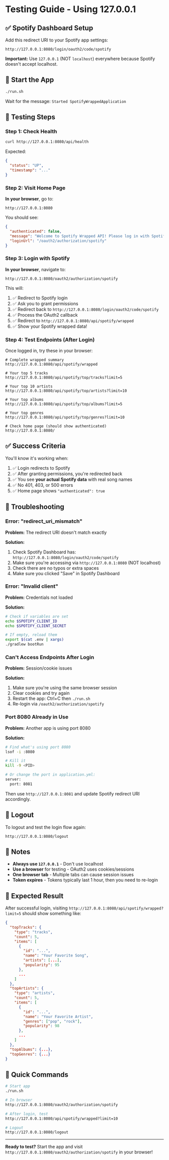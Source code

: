 # Testing Guide - Using 127.0.0.1

## ✅ Spotify Dashboard Setup

Add this redirect URI to your Spotify app settings:

```
http://127.0.0.1:8080/login/oauth2/code/spotify
```

**Important:** Use `127.0.0.1` (NOT `localhost`) everywhere because Spotify doesn't accept localhost.

## 🚀 Start the App

```bash
./run.sh
```

Wait for the message: `Started SpotifyWrappedApplication`

## 🧪 Testing Steps

### Step 1: Check Health
```bash
curl http://127.0.0.1:8080/api/health
```

Expected:
```json
{
  "status": "UP",
  "timestamp": "..."
}
```

### Step 2: Visit Home Page

**In your browser**, go to:
```
http://127.0.0.1:8080
```

You should see:
```json
{
  "authenticated": false,
  "message": "Welcome to Spotify Wrapped API! Please log in with Spotify.",
  "loginUrl": "/oauth2/authorization/spotify"
}
```

### Step 3: Login with Spotify

**In your browser**, navigate to:
```
http://127.0.0.1:8080/oauth2/authorization/spotify
```

This will:
1. ✅ Redirect to Spotify login
2. ✅ Ask you to grant permissions
3. ✅ Redirect back to `http://127.0.0.1:8080/login/oauth2/code/spotify`
4. ✅ Process the OAuth2 callback
5. ✅ Redirect to `http://127.0.0.1:8080/api/spotify/wrapped`
6. ✅ Show your Spotify wrapped data!

### Step 4: Test Endpoints (After Login)

Once logged in, try these in your browser:

```
# Complete wrapped summary
http://127.0.0.1:8080/api/spotify/wrapped

# Your top 5 tracks
http://127.0.0.1:8080/api/spotify/top/tracks?limit=5

# Your top 10 artists
http://127.0.0.1:8080/api/spotify/top/artists?limit=10

# Your top albums
http://127.0.0.1:8080/api/spotify/top/albums?limit=5

# Your top genres
http://127.0.0.1:8080/api/spotify/top/genres?limit=10

# Check home page (should show authenticated)
http://127.0.0.1:8080/
```

## ✅ Success Criteria

You'll know it's working when:

1. ✅ Login redirects to Spotify
2. ✅ After granting permissions, you're redirected back
3. ✅ You see **your actual Spotify data** with real song names
4. ✅ No 401, 403, or 500 errors
5. ✅ Home page shows `"authenticated": true`

## 🐛 Troubleshooting

### Error: "redirect_uri_mismatch"

**Problem:** The redirect URI doesn't match exactly

**Solution:**
1. Check Spotify Dashboard has: `http://127.0.0.1:8080/login/oauth2/code/spotify`
2. Make sure you're accessing via `http://127.0.0.1:8080` (NOT localhost)
3. Check there are no typos or extra spaces
4. Make sure you clicked "Save" in Spotify Dashboard

### Error: "Invalid client"

**Problem:** Credentials not loaded

**Solution:**
```bash
# Check if variables are set
echo $SPOTIFY_CLIENT_ID
echo $SPOTIFY_CLIENT_SECRET

# If empty, reload them
export $(cat .env | xargs)
./gradlew bootRun
```

### Can't Access Endpoints After Login

**Problem:** Session/cookie issues

**Solution:**
1. Make sure you're using the same browser session
2. Clear cookies and try again
3. Restart the app: Ctrl+C then `./run.sh`
4. Re-login via `/oauth2/authorization/spotify`

### Port 8080 Already in Use

**Problem:** Another app is using port 8080

**Solution:**
```bash
# Find what's using port 8080
lsof -i :8080

# Kill it
kill -9 <PID>

# Or change the port in application.yml:
server:
  port: 8081
```

Then use `http://127.0.0.1:8081` and update Spotify redirect URI accordingly.

## 🔄 Logout

To logout and test the login flow again:

```
http://127.0.0.1:8080/logout
```

## 📝 Notes

- **Always use `127.0.0.1`** - Don't use localhost
- **Use a browser** for testing - OAuth2 uses cookies/sessions
- **One browser tab** - Multiple tabs can cause session issues
- **Token expires** - Tokens typically last 1 hour, then you need to re-login

## 🎉 Expected Result

After successful login, visiting `http://127.0.0.1:8080/api/spotify/wrapped?limit=5` should show something like:

```json
{
  "topTracks": {
    "type": "tracks",
    "count": 5,
    "items": [
      {
        "id": "...",
        "name": "Your Favorite Song",
        "artists": [...],
        "popularity": 95
      },
      ...
    ]
  },
  "topArtists": {
    "type": "artists",
    "count": 5,
    "items": [
      {
        "id": "...",
        "name": "Your Favorite Artist",
        "genres": ["pop", "rock"],
        "popularity": 98
      },
      ...
    ]
  },
  "topAlbums": {...},
  "topGenres": {...}
}
```

## 🚀 Quick Commands

```bash
# Start app
./run.sh

# In browser
http://127.0.0.1:8080/oauth2/authorization/spotify

# After login, test
http://127.0.0.1:8080/api/spotify/wrapped?limit=10

# Logout
http://127.0.0.1:8080/logout
```

---

**Ready to test?** Start the app and visit `http://127.0.0.1:8080/oauth2/authorization/spotify` in your browser!
